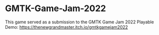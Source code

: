 # GMTK-Game-Jam-2022
This game served as a submission to the GMTK Game Jam 2022
Playable Demo: https://thenewgrandmaster.itch.io/gmtkgamejam2022
